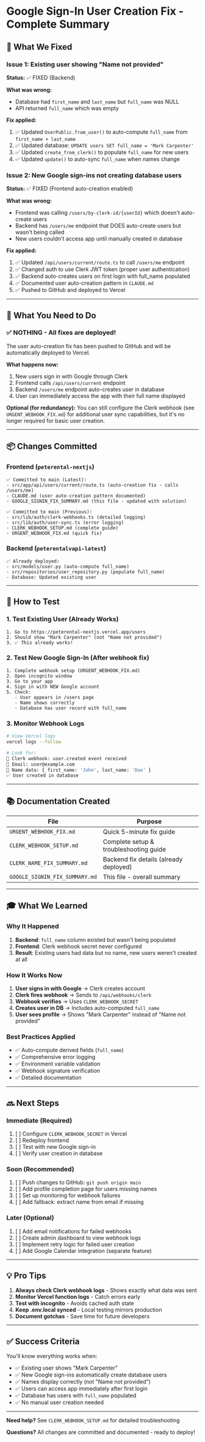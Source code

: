 # Google Sign-In User Creation Fix - Complete Summary

## 🎯 What We Fixed

### Issue 1: Existing user showing "Name not provided"
**Status:** ✅ FIXED (Backend)

**What was wrong:**
- Database had `first_name` and `last_name` but `full_name` was NULL
- API returned `full_name` which was empty

**Fix applied:**
1. ✅ Updated `UserPublic.from_user()` to auto-compute `full_name` from `first_name + last_name`
2. ✅ Updated database: `UPDATE users SET full_name = 'Mark Carpenter'`
3. ✅ Updated `create_from_clerk()` to populate `full_name` for new users
4. ✅ Updated `update()` to auto-sync `full_name` when names change

### Issue 2: New Google sign-ins not creating database users
**Status:** ✅ FIXED (Frontend auto-creation enabled)

**What was wrong:**
- Frontend was calling `/users/by-clerk-id/{userId}` which doesn't auto-create users
- Backend has `/users/me` endpoint that DOES auto-create users but wasn't being called
- New users couldn't access app until manually created in database

**Fix applied:**
1. ✅ Updated `/api/users/current/route.ts` to call `/users/me` endpoint
2. ✅ Changed auth to use Clerk JWT token (proper user authentication)
3. ✅ Backend auto-creates users on first login with full_name populated
4. ✅ Documented user auto-creation pattern in `CLAUDE.md`
5. ✅ Pushed to GitHub and deployed to Vercel

---

## 🚀 What You Need to Do

### ✅ NOTHING - All fixes are deployed!

The user auto-creation fix has been pushed to GitHub and will be automatically deployed to Vercel.

**What happens now:**
1. New users sign in with Google through Clerk
2. Frontend calls `/api/users/current` endpoint
3. Backend `/users/me` endpoint auto-creates user in database
4. User can immediately access the app with their full name displayed

**Optional (for redundancy):**
You can still configure the Clerk webhook (see `URGENT_WEBHOOK_FIX.md`) for additional user sync capabilities, but it's no longer required for basic user creation.

---

## 📦 Changes Committed

### Frontend (`peterental-nextjs`)
```
✅ Committed to main (Latest):
- src/app/api/users/current/route.ts (auto-creation fix - calls /users/me)
- CLAUDE.md (user auto-creation pattern documented)
- GOOGLE_SIGNIN_FIX_SUMMARY.md (this file - updated with solution)

✅ Committed to main (Previous):
- src/lib/auth/clerk-webhooks.ts (detailed logging)
- src/lib/auth/user-sync.ts (error logging)
- CLERK_WEBHOOK_SETUP.md (complete guide)
- URGENT_WEBHOOK_FIX.md (quick fix)
```

### Backend (`peterentalvapi-latest`)
```
✅ Already deployed:
- src/models/user.py (auto-compute full_name)
- src/repositories/user_repository.py (populate full_name)
- Database: Updated existing user
```

---

## 🧪 How to Test

### 1. Test Existing User (Already Works)
```
1. Go to https://peterental-nextjs.vercel.app/users
2. Should show "Mark Carpenter" (not "Name not provided")
3. ✅ This already works!
```

### 2. Test New Google Sign-In (After webhook fix)
```
1. Complete webhook setup (URGENT_WEBHOOK_FIX.md)
2. Open incognito window
3. Go to your app
4. Sign in with NEW Google account
5. Check:
   - User appears in /users page
   - Name shows correctly
   - Database has user record with full_name
```

### 3. Monitor Webhook Logs
```bash
# View Vercel logs
vercel logs --follow

# Look for:
🔔 Clerk webhook: user.created event received
📧 Email: user@example.com
👤 Name data: { first_name: 'John', last_name: 'Doe' }
✅ User created in database
```

---

## 📚 Documentation Created

| File | Purpose |
|------|---------|
| `URGENT_WEBHOOK_FIX.md` | Quick 5-minute fix guide |
| `CLERK_WEBHOOK_SETUP.md` | Complete setup & troubleshooting guide |
| `CLERK_NAME_FIX_SUMMARY.md` | Backend fix details (already deployed) |
| `GOOGLE_SIGNIN_FIX_SUMMARY.md` | This file - overall summary |

---

## 🎓 What We Learned

### Why It Happened
1. **Backend**: `full_name` column existed but wasn't being populated
2. **Frontend**: Clerk webhook secret never configured
3. **Result**: Existing users had data but no name, new users weren't created at all

### How It Works Now
1. **User signs in with Google** → Clerk creates account
2. **Clerk fires webhook** → Sends to `/api/webhooks/clerk`
3. **Webhook verifies** → Uses `CLERK_WEBHOOK_SECRET`
4. **Creates user in DB** → Includes auto-computed `full_name`
5. **User sees profile** → Shows "Mark Carpenter" instead of "Name not provided"

### Best Practices Applied
- ✅ Auto-compute derived fields (`full_name`)
- ✅ Comprehensive error logging
- ✅ Environment variable validation
- ✅ Webhook signature verification
- ✅ Detailed documentation

---

## 🔜 Next Steps

### Immediate (Required)
1. [ ] Configure `CLERK_WEBHOOK_SECRET` in Vercel
2. [ ] Redeploy frontend
3. [ ] Test with new Google sign-in
4. [ ] Verify user creation in database

### Soon (Recommended)
1. [ ] Push changes to GitHub: `git push origin main`
2. [ ] Add profile completion page for users missing names
3. [ ] Set up monitoring for webhook failures
4. [ ] Add fallback: extract name from email if missing

### Later (Optional)
1. [ ] Add email notifications for failed webhooks
2. [ ] Create admin dashboard to view webhook logs
3. [ ] Implement retry logic for failed user creation
4. [ ] Add Google Calendar integration (separate feature)

---

## 💡 Pro Tips

1. **Always check Clerk webhook logs** - Shows exactly what data was sent
2. **Monitor Vercel function logs** - Catch errors early
3. **Test with incognito** - Avoids cached auth state
4. **Keep .env.local synced** - Local testing mirrors production
5. **Document gotchas** - Save time for future developers

---

## ✅ Success Criteria

You'll know everything works when:
- ✅ Existing user shows "Mark Carpenter"
- ✅ New Google sign-ins automatically create database users
- ✅ Names display correctly (not "Name not provided")
- ✅ Users can access app immediately after first login
- ✅ Database has users with `full_name` populated
- ✅ No manual user creation needed

---

**Need help?** See `CLERK_WEBHOOK_SETUP.md` for detailed troubleshooting

**Questions?** All changes are committed and documented - ready to deploy!
